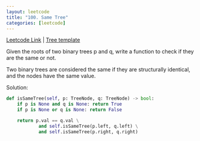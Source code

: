 ```yaml
---
layout: leetcode
title: "100. Same Tree"
categories: [leetcode]
---
```


[Leetcode Link](https://leetcode.com/problems/same-tree/)
| [Tree template](/template/tree)

Given the roots of two binary trees p and q, write a function to check if they are the same or not.

Two binary trees are considered the same if they are structurally identical, and the nodes have the same value.

Solution:

```python
def isSameTree(self, p: TreeNode, q: TreeNode) -> bool:
    if p is None and q is None: return True
    if p is None or q is None: return False

    return p.val == q.val \
            and self.isSameTree(p.left, q.left) \
            and self.isSameTree(p.right, q.right)
```
